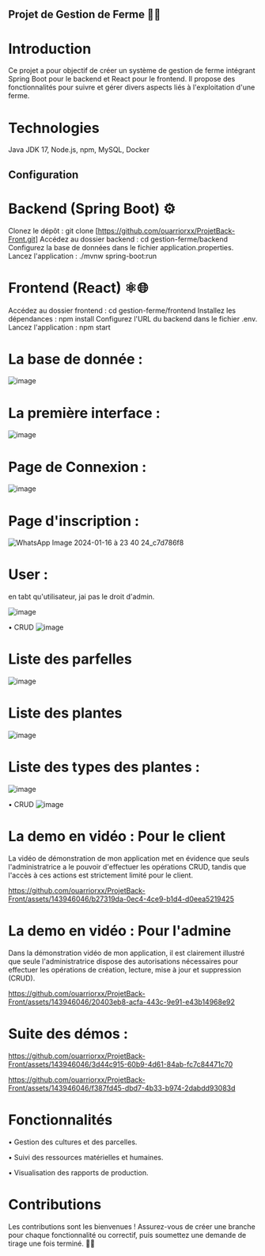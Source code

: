 ## Projet de Gestion de Ferme 🚜🌾

# Introduction

Ce projet a pour objectif de créer un système de gestion de ferme intégrant Spring Boot pour le backend et React pour le frontend. Il propose des fonctionnalités pour suivre et gérer divers aspects liés à l'exploitation d'une ferme.

# Technologies 

Java JDK 17, Node.js, npm, MySQL, Docker

## Configuration

# Backend (Spring Boot) ⚙️

Clonez le dépôt : git clone [https://github.com/ouarriorxx/ProjetBack-Front.git]
Accédez au dossier backend : cd gestion-ferme/backend
Configurez la base de données dans le fichier application.properties.
Lancez l'application : ./mvnw spring-boot:run

# Frontend (React) ⚛️🌐

Accédez au dossier frontend : cd gestion-ferme/frontend
Installez les dépendances : npm install
Configurez l'URL du backend dans le fichier .env.
Lancez l'application : npm start

# La base de donnée : 

![image](https://github.com/ouarriorxx/ProjetBack-Front/assets/143946046/7d520c32-ec9c-4648-a0c5-c0e757b57507)

# La première interface :

![image](https://github.com/ouarriorxx/ProjetBack-Front/assets/143946046/d20d1bb9-6dd4-41d6-8538-80342e2a45a1)

# Page de Connexion : 

![image](https://github.com/ouarriorxx/ProjetBack-Front/assets/143946046/f3517484-c1f7-4b2a-a02b-eef55c84402f)

# Page d'inscription : 

![WhatsApp Image 2024-01-16 à 23 40 24_c7d786f8](https://github.com/ouarriorxx/ProjetBack-Front/assets/143946046/8d49d17a-24b7-424c-9e8e-701a82baf728)

# User : 

en tabt qu'utilisateur, jai pas le droit d'admin.

![image](https://github.com/ouarriorxx/ProjetBack-Front/assets/143946046/ba9c36c0-a80b-4ca7-bdbb-d12f6f2d2ae6)

• CRUD 
![image](https://github.com/ouarriorxx/ProjetBack-Front/assets/143946046/771aaf6d-1609-4017-b59a-78efac4f3a52)


# Liste des parfelles

![image](https://github.com/ouarriorxx/ProjetBack-Front/assets/143946046/cac23fef-6e3a-4961-995e-10eebf6c7f39)

# Liste des plantes 

![image](https://github.com/ouarriorxx/ProjetBack-Front/assets/143946046/a87bca96-3ec1-452e-8a4e-678cacb126df)


# Liste des types des plantes : 

![image](https://github.com/ouarriorxx/ProjetBack-Front/assets/143946046/01f6b6ac-5d40-47c4-8cea-050a03405f33)

• CRUD 
![image](https://github.com/ouarriorxx/ProjetBack-Front/assets/143946046/a6dd06fc-b5e3-42f9-9dcf-fcdabf6f36ff)

# La demo en vidéo : Pour le client

La vidéo de démonstration de mon application met en évidence que seuls l'administratrice a le pouvoir d'effectuer les opérations CRUD, tandis que l'accès à ces actions est strictement limité pour le client.

https://github.com/ouarriorxx/ProjetBack-Front/assets/143946046/b27319da-0ec4-4ce9-b1d4-d0eea5219425

# La demo en vidéo : Pour l'admine

Dans la démonstration vidéo de mon application, il est clairement illustré que seule l'administratrice dispose des autorisations nécessaires pour effectuer les opérations de création, lecture, mise à jour et suppression (CRUD).

https://github.com/ouarriorxx/ProjetBack-Front/assets/143946046/20403eb8-acfa-443c-9e91-e43b14968e92

# Suite des démos :
 
https://github.com/ouarriorxx/ProjetBack-Front/assets/143946046/3d44c915-60b9-4d61-84ab-fc7c84471c70


https://github.com/ouarriorxx/ProjetBack-Front/assets/143946046/f387fd45-dbd7-4b33-b974-2dabdd93083d


# Fonctionnalités

• Gestion des cultures et des parcelles.

• Suivi des ressources matérielles et humaines.

• Visualisation des rapports de production.

# Contributions

Les contributions sont les bienvenues ! Assurez-vous de créer une branche pour chaque fonctionnalité ou correctif, puis soumettez une demande de tirage une fois terminé. 🌱🤝
